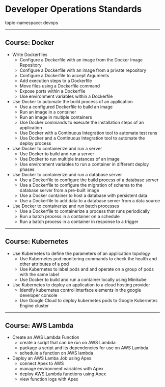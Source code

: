 # Developer Operations Standards

topic-namespace: devops

---
## Course: Docker

- Write Dockerfiles
  - Configure a Dockerfile with an image from the Docker Image Repository 
  - Configure a Dockerfile with an image from a private repository
  - Configure a Dockerfile to accept Arguments
  - Add execution steps to a Dockerfile
  - Move files using a Dockerfile command
  - Expose ports within a Dockerfile
  - Use environment variables within a Dockerfile
- Use Docker to automate the build process of an application
  - Use a configured Dockerfile to build an image
  - Run an image in a container
  - Run an image in multiple containers
  - Use Docker commands to execute the installation steps of an application
  - Use Docker with a Continuous Integration tool to automate test runs
  - Use Docker and a Continuous Integration tool to automate the deploy process
- Use Docker to containerize and run a server
  - Use Docker to build and run a server
  - Use Docker to run multiple instances of an image
  - Use environment variables to run a container in different deploy phases
- Use Docker to containerize and run a database server
  - Use a Dockerfile to configure the build process of a database server
  - Use a Dockerfile to configure the migration of schema to the database server from a pre-built image
  - Use a Docker container to host a database with persistent data
  - Use a Dockerfile to add data to a database server from a data source
- Use Docker to containerize and run batch processes
  - Use a Dockerfile to containerize a process that runs periodically
  - Run a batch process in a container on a schedule
  - Run a batch process in a container in response to a trigger


---
## Course: Kubernetes

- Use Kubernetes to define the parameters of an application topology
  - Use Kubernetes pod monitoring commands to check the health and other attributes of a pod
  - Use Kubernetes to label pods and and operate on a group of pods with the same label
  - Use Docker to build and run a container locally using Minikube
- Use Kubernetes to deploy an application to a cloud hosting provider
  - Identify kubernetes control interface elements in the google developer console
  - Use Google Cloud to deploy kubernetes pods to Google Kubernetes Engine cluster

---
## Course: AWS Lambda

- Create an AWS Lambda Function
  - create a script that can be run on AWS Lambda
  - package a script and its dependencies for use on AWS Lambda
  - schedule a function on AWS lambda
- Deploy an AWS Lamba Job using Apex
  - connect Apex to AWS
  - manage environment variables with Apex
  - deploy AWS Lambda functions using Apex
  - view function logs with Apex
